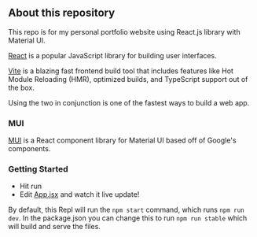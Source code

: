 ## About this repository
This repo is for my personal portfolio website using React.js library with Material UI.


[React](https://reactjs.org/) is a popular JavaScript library for building user interfaces.

[Vite](https://vitejs.dev/) is a blazing fast frontend build tool that includes features like Hot Module Reloading (HMR), optimized builds, and TypeScript support out of the box.

Using the two in conjunction is one of the fastest ways to build a web app.

### MUI

[MUI](https://mui.com) is a React component library for Material UI based off of Google's components. 

### Getting Started
- Hit run
- Edit [App.jsx](#src/App.jsx) and watch it live update!

By default, this Repl will run the `npm start` command, which runs `npm run dev`. In the package.json you can change this to run `npm run stable` which will build and serve the files. 
